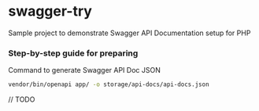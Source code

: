 # swagger-try

Sample project to demonstrate Swagger API Documentation setup for PHP

### Step-by-step guide for preparing

Command to generate Swagger API Doc JSON

```bash
vendor/bin/openapi app/ -o storage/api-docs/api-docs.json
```
// TODO
